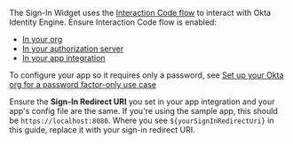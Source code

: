 The Sign-In Widget uses the [Interaction Code flow](/docs/concepts/interaction-code/) to interact with Okta Identity Engine. Ensure Interaction Code flow is enabled:

* [In your org](/docs/guides/implement-grant-type/interactioncode/main/#enable-interaction-code-grant-for-your-org)
* [In your authorization server](/docs/guides/oie-embedded-common-org-setup/java/main/#update-the-default-custom-authorization-server)
* [In your app integration](/docs/guides/oie-embedded-common-org-setup/java/main/#create-an-application)

To configure your app so it requires only a password, see [Set up your Okta org for a password factor-only use case](/docs/guides/oie-embedded-common-org-setup/java/main/#set-up-your-okta-org-for-a-password-factor-only-use-case)

Ensure the **Sign-In Redirect URI** you set in your app integration and your app's config file are the same. If you're using the sample app, this should be `https://localhost:8080`. Where you see `${yourSignInRedirectUri}` in this guide, replace it with your sign-in redirect URI.
